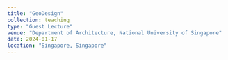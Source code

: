 ```yaml
---
title: "GeoDesign"
collection: teaching
type: "Guest Lecture"
venue: "Department of Architecture, National University of Singapore"
date: 2024-01-17
location: "Singapore, Singapore"
---
```

